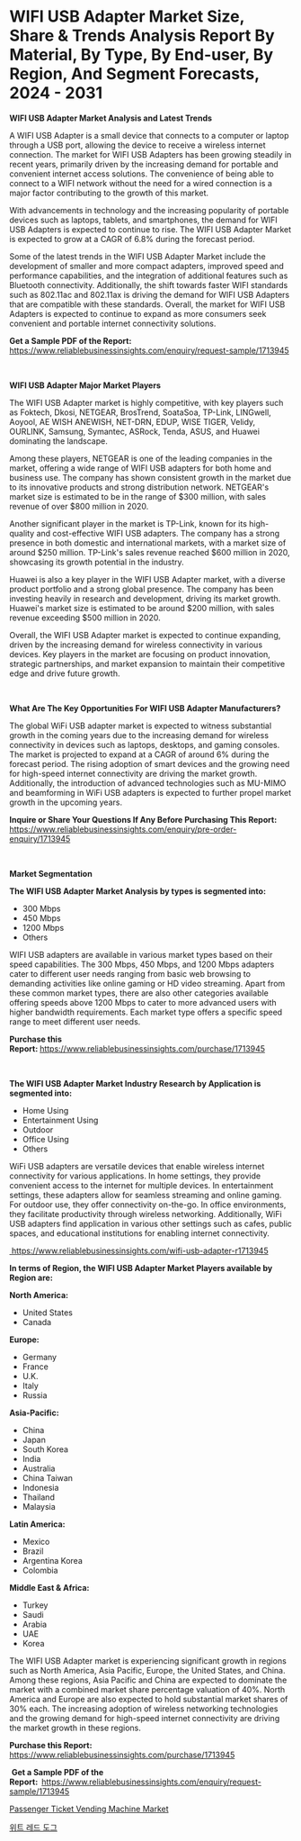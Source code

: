 <p><h1>WIFI USB Adapter Market Size, Share & Trends Analysis Report By Material, By Type, By End-user, By Region, And Segment Forecasts, 2024 - 2031</h1></p><p><strong>WIFI USB Adapter Market Analysis and Latest Trends</strong></p>
<p><p>A WIFI USB Adapter is a small device that connects to a computer or laptop through a USB port, allowing the device to receive a wireless internet connection. The market for WIFI USB Adapters has been growing steadily in recent years, primarily driven by the increasing demand for portable and convenient internet access solutions. The convenience of being able to connect to a WIFI network without the need for a wired connection is a major factor contributing to the growth of this market.</p><p>With advancements in technology and the increasing popularity of portable devices such as laptops, tablets, and smartphones, the demand for WIFI USB Adapters is expected to continue to rise. The WIFI USB Adapter Market is expected to grow at a CAGR of 6.8% during the forecast period. </p><p>Some of the latest trends in the WIFI USB Adapter Market include the development of smaller and more compact adapters, improved speed and performance capabilities, and the integration of additional features such as Bluetooth connectivity. Additionally, the shift towards faster WIFI standards such as 802.11ac and 802.11ax is driving the demand for WIFI USB Adapters that are compatible with these standards. Overall, the market for WIFI USB Adapters is expected to continue to expand as more consumers seek convenient and portable internet connectivity solutions.</p></p>
<p><strong>Get a Sample PDF of the Report:&nbsp;</strong> <a href="https://www.reliablebusinessinsights.com/enquiry/request-sample/1713945">https://www.reliablebusinessinsights.com/enquiry/request-sample/1713945</a></p>
<p>&nbsp;</p>
<p><strong>WIFI USB Adapter Major Market Players</strong></p>
<p><p>The WIFI USB Adapter market is highly competitive, with key players such as Foktech, Dkosi, NETGEAR, BrosTrend, SoataSoa, TP-Link, LINGwell, Aoyool, AE WISH ANEWISH, NET-DRN, EDUP, WISE TIGER, Velidy, OURLINK, Samsung, Symantec, ASRock, Tenda, ASUS, and Huawei dominating the landscape. </p><p>Among these players, NETGEAR is one of the leading companies in the market, offering a wide range of WIFI USB adapters for both home and business use. The company has shown consistent growth in the market due to its innovative products and strong distribution network. NETGEAR's market size is estimated to be in the range of $300 million, with sales revenue of over $800 million in 2020.</p><p>Another significant player in the market is TP-Link, known for its high-quality and cost-effective WIFI USB adapters. The company has a strong presence in both domestic and international markets, with a market size of around $250 million. TP-Link's sales revenue reached $600 million in 2020, showcasing its growth potential in the industry.</p><p>Huawei is also a key player in the WIFI USB Adapter market, with a diverse product portfolio and a strong global presence. The company has been investing heavily in research and development, driving its market growth. Huawei's market size is estimated to be around $200 million, with sales revenue exceeding $500 million in 2020.</p><p>Overall, the WIFI USB Adapter market is expected to continue expanding, driven by the increasing demand for wireless connectivity in various devices. Key players in the market are focusing on product innovation, strategic partnerships, and market expansion to maintain their competitive edge and drive future growth.</p></p>
<p>&nbsp;</p>
<p><strong>What Are The Key Opportunities For WIFI USB Adapter Manufacturers?</strong></p>
<p><p>The global WiFi USB adapter market is expected to witness substantial growth in the coming years due to the increasing demand for wireless connectivity in devices such as laptops, desktops, and gaming consoles. The market is projected to expand at a CAGR of around 6% during the forecast period. The rising adoption of smart devices and the growing need for high-speed internet connectivity are driving the market growth. Additionally, the introduction of advanced technologies such as MU-MIMO and beamforming in WiFi USB adapters is expected to further propel market growth in the upcoming years.</p></p>
<p><strong>Inquire or Share Your Questions If Any Before Purchasing This Report:</strong> <a href="https://www.reliablebusinessinsights.com/enquiry/pre-order-enquiry/1713945">https://www.reliablebusinessinsights.com/enquiry/pre-order-enquiry/1713945</a></p>
<p>&nbsp;</p>
<p><strong>Market Segmentation</strong></p>
<p><strong>The WIFI USB Adapter Market Analysis by types is segmented into:</strong></p>
<p><ul><li>300 Mbps</li><li>450 Mbps</li><li>1200 Mbps</li><li>Others</li></ul></p>
<p><p>WIFI USB adapters are available in various market types based on their speed capabilities. The 300 Mbps, 450 Mbps, and 1200 Mbps adapters cater to different user needs ranging from basic web browsing to demanding activities like online gaming or HD video streaming. Apart from these common market types, there are also other categories available offering speeds above 1200 Mbps to cater to more advanced users with higher bandwidth requirements. Each market type offers a specific speed range to meet different user needs.</p></p>
<p><strong>Purchase this Report:&nbsp;</strong><a href="https://www.reliablebusinessinsights.com/purchase/1713945">https://www.reliablebusinessinsights.com/purchase/1713945</a></p>
<p>&nbsp;</p>
<p><strong>The WIFI USB Adapter Market Industry Research by Application is segmented into:</strong></p>
<p><ul><li>Home Using</li><li>Entertainment Using</li><li>Outdoor</li><li>Office Using</li><li>Others</li></ul></p>
<p><p>WiFi USB adapters are versatile devices that enable wireless internet connectivity for various applications. In home settings, they provide convenient access to the internet for multiple devices. In entertainment settings, these adapters allow for seamless streaming and online gaming. For outdoor use, they offer connectivity on-the-go. In office environments, they facilitate productivity through wireless networking. Additionally, WiFi USB adapters find application in various other settings such as cafes, public spaces, and educational institutions for enabling internet connectivity.</p></p>
<p><a href="https://www.reliablebusinessinsights.com/wifi-usb-adapter-r1713945">&nbsp;https://www.reliablebusinessinsights.com/wifi-usb-adapter-r1713945</a></p>
<p><strong>In terms of Region, the WIFI USB Adapter Market Players available by Region are:</strong></p>
<p>
    <p> <strong> North America: </strong>
        <ul>
            <li>United States</li>
            <li>Canada</li>
        </ul>
        </p> 
    <p> <strong> Europe: </strong>
        <ul>
            <li>Germany</li>
            <li>France</li>
            <li>U.K.</li>
            <li>Italy</li>
            <li>Russia</li>
        </ul>
        </p> 
    <p> <strong> Asia-Pacific: </strong>
        <ul>
            <li>China</li>
            <li>Japan</li>
            <li>South Korea</li>
            <li>India</li>
            <li>Australia</li>
            <li>China Taiwan</li>
            <li>Indonesia</li>
            <li>Thailand</li>
            <li>Malaysia</li>
        </ul>
        </p> 
    <p> <strong> Latin America: </strong>
        <ul>
            <li>Mexico</li>
            <li>Brazil</li>
            <li>Argentina Korea</li>
            <li>Colombia</li>
        </ul>
        </p> 
    <p> <strong> Middle East & Africa: </strong>
        <ul>
            <li>Turkey</li>
            <li>Saudi</li>
            <li>Arabia</li>
            <li>UAE</li>
            <li>Korea</li>
        </ul>
    </p>
    </p>
<p><p>The WIFI USB Adapter market is experiencing significant growth in regions such as North America, Asia Pacific, Europe, the United States, and China. Among these regions, Asia Pacific and China are expected to dominate the market with a combined market share percentage valuation of 40%. North America and Europe are also expected to hold substantial market shares of 30% each. The increasing adoption of wireless networking technologies and the growing demand for high-speed internet connectivity are driving the market growth in these regions.</p></p>
<p><strong>Purchase this Report: </strong><a href="https://www.reliablebusinessinsights.com/purchase/1713945">https://www.reliablebusinessinsights.com/purchase/1713945</a></p>
<p>&nbsp;<strong>Get a Sample PDF of the Report:&nbsp;&nbsp;</strong><a href="https://www.reliablebusinessinsights.com/enquiry/request-sample/1713945">https://www.reliablebusinessinsights.com/enquiry/request-sample/1713945</a></p>
<p><strong></strong></p>
<p><p><a href="https://view.publitas.com/reportprime-1/passenger-ticket-vending-machine-market-analysis-report-global-insights-by-region-type-non-cash-payment-type-cash-payment-type-and-application-railway-stations-subway-stations-bus-stations-airports-from-2024-to-2031/">Passenger Ticket Vending Machine Market</a></p><p><a href="https://medium.com/@josefarice/%EB%B0%80-%EB%A0%88%EB%93%9C-%EB%8F%85-%EC%8B%9C%EC%9E%A5-%EC%A1%B0%EC%82%AC-%EB%B0%8F-%EC%82%B0%EC%97%85-%EC%A7%84%ED%99%94-%EB%B0%8F-2031%EB%85%84%EA%B9%8C%EC%A7%80%EC%9D%98-%EC%98%88%EC%B8%A1-529016103b58">위트 레드 도그</a></p></p>